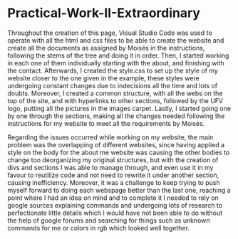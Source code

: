 # Practical-Work-II-Extraordinary
Throughout the creation of this page, Visual Studio Code was used to operate with all the html and css files to be able to create the website and create all the documents as assigned by Moisés in the instructions, following the stems of the tree and doing it in order. Then, I started working in each one of them individually starting with the about, and finishing with the contact. Afterwards, I created the style.css to set up the style of my website closer to the one given in the example, these styles were undergoing constant changes due to indecisions all the time and lots of doubts. Moreover, I created a common structure, with all the webs on the top of the site, and with hyperlinks to other sections, followed by the UFV logo, putting all the pictures in the images carpet. Lastly, I started going one by one through the sections, making all the changes needed following the instructions for my website to meet all the requirements by Moisés.

Regarding the issues occurred while working on my website, the main problem was the overlapping of different websites, since having applied a style on the body for the about me website was causing the other bodies to change too deorganizing my original structures, but with the creation of divs and sections I was able to manage through, and even use it in my favour to reutilize code and not need to rewrite it under another section, causing inefficiency. Moreover, it was a challenge to keep trying to push myself forward to doing each webspage better than the last one, reaching a point where I had an idea on mind and to complete it I needed to rely on google sources explaining commands and undergoing lots of research to perfectionate little details which I would have not been able to do without the help of google forums and searching for things such as unknown commands for me or colors in rgb which looked well together. 
